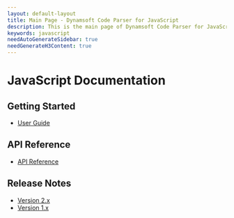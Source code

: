 ```yaml
---
layout: default-layout
title: Main Page - Dynamsoft Code Parser for JavaScript
description: This is the main page of Dynamsoft Code Parser for JavaScript Language.
keywords: javascript
needAutoGenerateSidebar: true
needGenerateH3Content: true
---
```


# JavaScript Documentation

## Getting Started

- [User Guide](user-guide.md)

## API Reference

- [API Reference](api-reference/index.md)

## Release Notes

- [Version 2.x](release-notes/js-2.md)
- [Version 1.x](release-notes/js-1.md)
